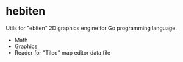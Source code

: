 # hebiten

Utils for "ebiten" 2D graphics engine for Go programming language.

* Math
* Graphics
* Reader for "Tiled" map editor data file
